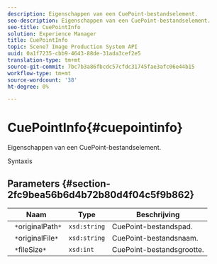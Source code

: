 ```yaml
---
description: Eigenschappen van een CuePoint-bestandselement.
seo-description: Eigenschappen van een CuePoint-bestandselement.
seo-title: CuePointInfo
solution: Experience Manager
title: CuePointInfo
topic: Scene7 Image Production System API
uuid: 0a1f7235-cbb9-4643-88de-31ada3cef2e5
translation-type: tm+mt
source-git-commit: 7bc7b3a86fbcdc57cfdc31745fae3afc06e44b15
workflow-type: tm+mt
source-wordcount: '38'
ht-degree: 0%

---
```



# CuePointInfo{#cuepointinfo}

Eigenschappen van een CuePoint-bestandselement.

Syntaxis

## Parameters {#section-2fc9bea56b6d4b72b80d4f04c5f9b862}

| Naam | Type | Beschrijving |
|---|---|---|
| ` *`originalPath`*` | `xsd:string` | CuePoint-bestandspad. |
| ` *`originalFile`*` | `xsd:string` | CuePoint-bestandsnaam. |
| ` *`fileSize`*` | `xsd:int` | CuePoint-bestandsgrootte. |

